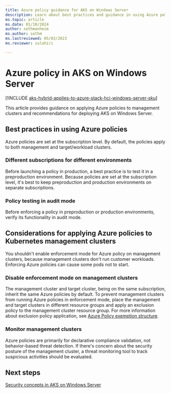 ```yaml
---
title: Azure policy guidance for AKS on Windows Server
description: Learn about best practices and guidance in using Azure policy in AKS on Windows Server.
ms.topic: article
ms.date: 01/10/2024
author: sethmanheim
ms.author: sethm
ms.lastreviewed: 05/03/2023
ms.reviewer: sulahiri

---
```


# Azure policy in AKS on Windows Server

[!INCLUDE [aks-hybrid-applies-to-azure-stack-hci-windows-server-sku](includes/aks-hci-applies-to-skus/aks-hybrid-applies-to-azure-stack-hci-windows-server-sku.md)]

This article provides guidance on applying Azure policies to management clusters and recommendations for deploying AKS on Windows Server.

## Best practices in using Azure policies

Azure policies are set at the subscription level. By default, the policies apply to both management and target/workload clusters.

### Different subscriptions for different environments

Before launching a policy in production, a best practice is to test it in a preproduction environment. Because policies are set at the subscription level, it's best to keep preproduction and production environments on separate subscriptions.

### Policy testing in audit mode

Before enforcing a policy in preproduction or production environments, verify its functionality in audit mode.

## Considerations for applying Azure policies to Kubernetes management clusters

You shouldn't enable enforcement mode for Azure policy on management clusters, because management clusters don't run customer workloads. Enforcing Azure policies can cause some pods not to start.

### Disable enforcement mode on management clusters

The management cluster and target cluster, being on the same subscription, inherit the same Azure policies by default. To prevent management clusters from running Azure policies in enforcement mode, place the management and target clusters in different resource groups and apply an exclusion policy to the management cluster resource group. For more information about exclusion policy application, see [Azure Policy exemption structure](/azure/governance/policy/concepts/exemption-structure).

### Monitor management clusters

Azure policies are primarily for declarative compliance validation, not behavior-based threat detection. If there's concern about the security posture of the management cluster, a threat monitoring tool to track suspicious activities should be evaluated.

## Next steps

[Security concepts in AKS on Windows Server](concepts-security.md)
